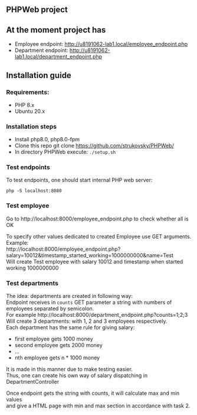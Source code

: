 ## PHPWeb project

## At the moment project has

- Employee endpoint: http://u8191062-lab1.local/employee_endpoint.php
- Department endpoint: http://u8191062-lab1.local/department_endpoint.php


## Installation guide
### Requirements:
- PHP 8.x
- Ubuntu 20.x

### Installation steps

- Install php8.0, php8.0-fpm
- Clone this repo git clone https://github.com/strukovsky/PHPWeb/
- In directory PHPWeb execute: `./setup.sh`

### Test endpoints

To test endpoints, one should start internal PHP web server:

    php -S localhost:8080

### Test employee
Go to http://localhost:8000/employee_endpoint.php to check whether all is OK

To specify other values dedicated to created Employee use GET arguments. Example:  
http://localhost:8000/employee_endpoint.php?salary=10012&timestamp_started_working=1000000000&name=Test  
Will create Test employee with salary 10012 and timestamp when started working 1000000000

### Test departments

The idea: departments are created in following way:  
Endpoint receives in `counts` GET parameter a string with numbers of employees separated by semicolon.  
For example
http://localhost:8000/department_endpoint.php?counts=1;2;3
Will create 3 departments: with 1, 2 and 3 employees respectively.  
Each department has the same rule for giving salary:  
- first employee gets 1000 money
- second employee gets 2000 money
- ...
- nth employee gets n * 1000 money  

It is made in this manner due to make testing easier.  
Thus, one can create his own way of salary dispatching in DepartmentController

Once endpoint gets the string with counts, it will calculate max and min values  
and give a HTML page with min and max section in accordance with task 2.